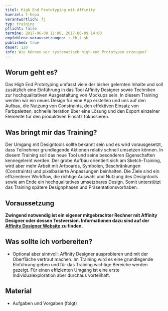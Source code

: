 ```yaml
---
titel: High End Prototyping mit Affinity
kuerzel: t-hepa
verantwortlich: fj
typ: training
pflicht: false
termine: 2017-06-09 11:00, 2017-06-09 14:00
empfohlene-voraussetzungen: t-fb,t-sb
published: true
dauer: 120
info: Wie können wir systematisch high-end Prototypen erzeugen?
---
```

## Worum geht es?
Das High End Prototyping umfasst viele der bisher gelernten Inhalte und soll zusätzlich eine Einführung in das Tool Affinity Designer sowie Techniken zur hochqualitativen Ausgestaltung von Mockups sein. In diesem Training werden wir ein neues Design für eine App erstellen und uns auf den Aufbau, die Nutzung von Constraints, den effektiven Einsatz von Farbpaletten, schnelle Iteration über eine Lösung und den Export einzelner Elemente für den produktiven Einsatz fokussieren.

## Was bringt mir das Training?
Der Umgang mit Designtools sollte bekannt sein und es wird vorausgesetzt, dass Teilnehmer grundlegende Aktionen relativ schnell umsetzen können. In diesem Training soll das neue Tool und seine besonderen Eigenschaften kennegelernt werden. Der grobe Aufbau orientiert sich am Sketch-Training, wird aber mehr Arbeit mit Artboards, Symbolen, Beschränkungen (Constraints) und pixelbasierte Anpassungen beinhalten. Die Ziele sind ein effizienterer Workflow, die richtige Auswahl und Nutzung des Designtools sowie am Ende ein hochqualitatives umsetzbares Design. Somit unterstützt das Training spätere Designphasen und Präsentationsvorhaben.

## Voraussetzung
**Zwingend notwendig ist ein eigener mitgebrachter Rechner mit Affinity Designer oder dessen Testversion. Informationen dazu sind auf der [Affinity Designer Website](https://affinity.serif.com/de/designer/) zu finden.**

## Was sollte ich vorbereiten?
* Optional aber sinnvoll: Affinity Designer ausprobieren und mit der Oberfläche vertraut machen. Im Training wird es eine grundlegende EInführung geben und für das Training wichtige Bereiche werden gezeigt. Für einen effizienten Umgang ist eine erste Individualexploration aber durchaus vorteilhaft.


## Material

* Aufgaben und Vorgaben (folgt)